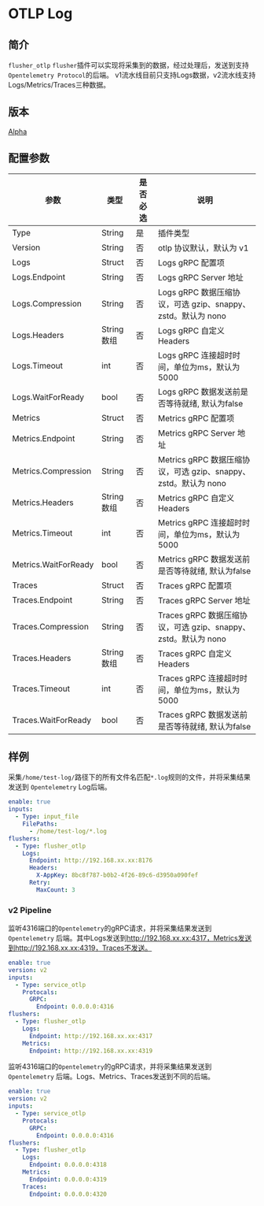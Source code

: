 # OTLP Log

## 简介

`flusher_otlp` `flusher`插件可以实现将采集到的数据，经过处理后，发送到支持`Opentelemetry Protocol`的后端。
v1流水线目前只支持Logs数据，v2流水线支持Logs/Metrics/Traces三种数据。

## 版本

[Alpha](../../stability-level.md)

## 配置参数

| 参数                | 类型       | 是否必选 | 说明                                       |
|-------------------|----------|------|------------------------------------------|
| Type              | String   | 是    | 插件类型                                     |
| Version           | String   | 否    | otlp 协议默认，默认为 v1                         |
| Logs              | Struct   | 否    | Logs gRPC 配置项                                 |
| Logs.Endpoint     | String   | 否    | Logs gRPC Server 地址                           |
| Logs.Compression  | String   | 否    | Logs gRPC 数据压缩协议，可选 gzip、snappy、zstd。默认为 nono |
| Logs.Headers      | String数组 | 否    | Logs gRPC 自定义 Headers                         |
| Logs.Timeout      | int      | 否    | Logs gRPC 连接超时时间，单位为ms，默认为5000                |
| Logs.WaitForReady | bool     | 否    | Logs gRPC 数据发送前是否等待就绪, 默认为false               |
| Metrics              | Struct   | 否    | Metrics gRPC 配置项                                 |
| Metrics.Endpoint     | String   | 否    | Metrics gRPC Server 地址                           |
| Metrics.Compression  | String   | 否    | Metrics gRPC 数据压缩协议，可选 gzip、snappy、zstd。默认为 nono |
| Metrics.Headers      | String数组 | 否    | Metrics gRPC 自定义 Headers                         |
| Metrics.Timeout      | int      | 否    | Metrics gRPC 连接超时时间，单位为ms，默认为5000                |
| Metrics.WaitForReady | bool     | 否    | Metrics gRPC 数据发送前是否等待就绪, 默认为false               |
| Traces              | Struct   | 否    | Traces gRPC 配置项                                 |
| Traces.Endpoint     | String   | 否    | Traces gRPC Server 地址                           |
| Traces.Compression  | String   | 否    | Traces gRPC 数据压缩协议，可选 gzip、snappy、zstd。默认为 nono |
| Traces.Headers      | String数组 | 否    | Traces gRPC 自定义 Headers                         |
| Traces.Timeout      | int      | 否    | Traces gRPC 连接超时时间，单位为ms，默认为5000                |
| Traces.WaitForReady | bool     | 否    | Traces gRPC 数据发送前是否等待就绪, 默认为false               |

## 样例

采集`/home/test-log/`路径下的所有文件名匹配`*.log`规则的文件，并将采集结果发送到 `Opentelemetry` Log后端。

```yaml
enable: true
inputs:
  - Type: input_file
    FilePaths: 
      - /home/test-log/*.log
flushers:
  - Type: flusher_otlp
    Logs:
      Endpoint: http://192.168.xx.xx:8176
      Headers:
        X-AppKey: 8bc8f787-b0b2-4f26-89c6-d3950a090fef
      Retry:
        MaxCount: 3
```

### v2 Pipeline

监听4316端口的`Opentelemetry`的gRPC请求，并将采集结果发送到 `Opentelemetry` 后端。其中Logs发送到<http://192.168.xx.xx:4317，Metrics发送到http://192.168.xx.xx:4319，Traces不发送。>

```yaml
enable: true
version: v2
inputs:
  - Type: service_otlp
    Protocals:
      GRPC:        
        Endpoint: 0.0.0.0:4316
flushers:
  - Type: flusher_otlp
    Logs:
      Endpoint: http://192.168.xx.xx:4317
    Metrics:
      Endpoint: http://192.168.xx.xx:4319   
```

监听4316端口的`Opentelemetry`的gRPC请求，并将采集结果发送到 `Opentelemetry` 后端。Logs、Metrics、Traces发送到不同的后端。

```yaml
enable: true
version: v2
inputs:
  - Type: service_otlp
    Protocals:
      GRPC:        
        Endpoint: 0.0.0.0:4316
flushers:
  - Type: flusher_otlp
    Logs:
      Endpoint: 0.0.0.0:4318
    Metrics:
      Endpoint: 0.0.0.0:4319
    Traces:
      Endpoint: 0.0.0.0:4320
```
